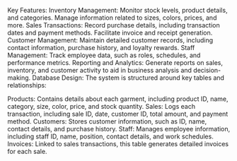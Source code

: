 Key Features:
Inventory Management: Monitor stock levels, product details, and categories. Manage information related to sizes, colors, prices, and more.
Sales Transactions: Record purchase details, including transaction dates and payment methods. Facilitate invoice and receipt generation.
Customer Management: Maintain detailed customer records, including contact information, purchase history, and loyalty rewards.
Staff Management: Track employee data, such as roles, schedules, and performance metrics.
Reporting and Analytics: Generate reports on sales, inventory, and customer activity to aid in business analysis and decision-making.
Database Design:
The system is structured around key tables and relationships:

Products: Contains details about each garment, including product ID, name, category, size, color, price, and stock quantity.
Sales: Logs each transaction, including sale ID, date, customer ID, total amount, and payment method.
Customers: Stores customer information, such as ID, name, contact details, and purchase history.
Staff: Manages employee information, including staff ID, name, position, contact details, and work schedules.
Invoices: Linked to sales transactions, this table generates detailed invoices for each sale.

